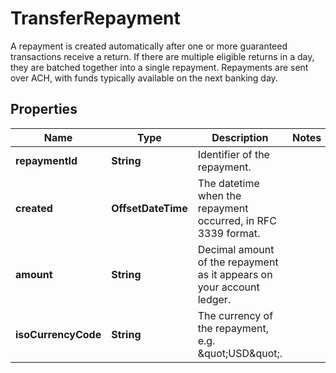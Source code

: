 

# TransferRepayment

A repayment is created automatically after one or more guaranteed transactions receive a return. If there are multiple eligible returns in a day, they are batched together into a single repayment.  Repayments are sent over ACH, with funds typically available on the next banking day.

## Properties

| Name | Type | Description | Notes |
|------------ | ------------- | ------------- | -------------|
|**repaymentId** | **String** | Identifier of the repayment. |  |
|**created** | **OffsetDateTime** | The datetime when the repayment occurred, in RFC 3339 format. |  |
|**amount** | **String** | Decimal amount of the repayment as it appears on your account ledger. |  |
|**isoCurrencyCode** | **String** | The currency of the repayment, e.g. \&quot;USD\&quot;. |  |



